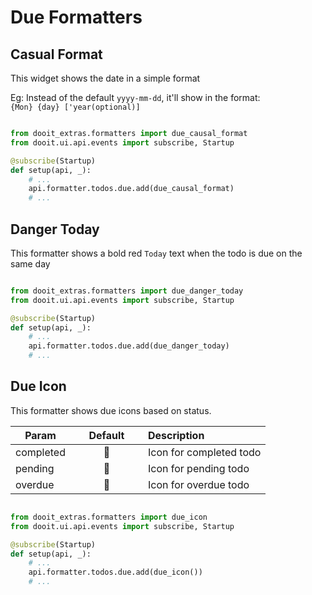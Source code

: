 # Due Formatters

## Casual Format

This widget shows the date in a simple format

Eg: Instead of the default `yyyy-mm-dd`, it'll show in the format: \
`{Mon} {day} ['year(optional)]`

```python

from dooit_extras.formatters import due_causal_format
from dooit.ui.api.events import subscribe, Startup

@subscribe(Startup)
def setup(api, _):
    # ...
    api.formatter.todos.due.add(due_causal_format)
    # ...
```


## Danger Today

This formatter shows a bold red `Today` text when the todo is due on the same day

```python

from dooit_extras.formatters import due_danger_today
from dooit.ui.api.events import subscribe, Startup

@subscribe(Startup)
def setup(api, _):
    # ...
    api.formatter.todos.due.add(due_danger_today)
    # ...
```

## Due Icon

This formatter shows due icons based on status.

| Param       |<div style="width: 100px">Default</div> | Description                                      |
|-------------|:--------------------------------------:|:-------------------------------------------------|
| completed   | <span class="nerd-icon">󰃯</span>       | Icon for completed todo                          |
| pending     | <span class="nerd-icon">󰃰</span>       | Icon for pending todo                            |
| overdue     | <span class="nerd-icon"></span>       |  Icon for overdue todo                           |


```python

from dooit_extras.formatters import due_icon
from dooit.ui.api.events import subscribe, Startup

@subscribe(Startup)
def setup(api, _):
    # ...
    api.formatter.todos.due.add(due_icon())
    # ...
```